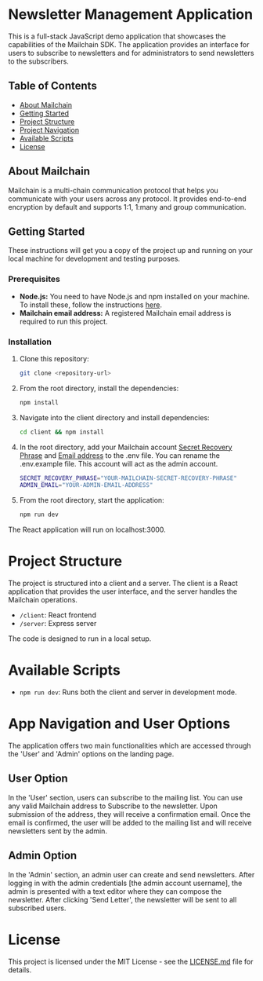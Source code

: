 # Newsletter Management Application

This is a full-stack JavaScript demo application that showcases the capabilities of the Mailchain SDK. The application provides an interface for users to subscribe to newsletters and for administrators to send newsletters to the subscribers.

## Table of Contents

- [About Mailchain](#about-mailchain)
- [Getting Started](#getting-started)
- [Project Structure](#project-structure)
- [Project Navigation](#app-navigation-and-user-options)
- [Available Scripts](#available-scripts)
- [License](#license)

## About Mailchain

Mailchain is a multi-chain communication protocol that helps you communicate with your users across any protocol. It provides end-to-end encryption by default and supports 1:1, 1:many and group communication.


## Getting Started

These instructions will get you a copy of the project up and running on your local machine for development and testing purposes.

### Prerequisites

- **Node.js:** You need to have Node.js and npm installed on your machine. To install these, follow the instructions [here](https://nodejs.org/en/download/).
- **Mailchain email address:** A registered Mailchain email address is required to run this project.

### Installation

1. Clone this repository:
   ```sh
   git clone <repository-url>
   ```
2. From the root directory, install the dependencies:

   ```sh
   npm install
   ```

3. Navigate into the client directory and install dependencies:
   ```sh
   cd client && npm install
   ```
4. In the root directory, add your Mailchain account [Secret Recovery Phrase](https://docs.mailchain.com/user/guides/settings/secret-recovery-phrase/) and [Email address](https://docs.mailchain.com/developer/address-formatting/) to the .env file. You can rename the .env.example file. This account will act as the admin account.
   ```sh
   SECRET_RECOVERY_PHRASE="YOUR-MAILCHAIN-SECRET-RECOVERY-PHRASE"
   ADMIN_EMAIL="YOUR-ADMIN-EMAIL-ADDRESS"
   ```
5. From the root directory, start the application:
   ```sh
   npm run dev
   ```

The React application will run on localhost:3000.

# Project Structure

The project is structured into a client and a server. The client is a React application that provides the user interface, and the server handles the Mailchain operations.

- `/client`: React frontend
- `/server`: Express server

The code is designed to run in a local setup.

# Available Scripts

- `npm run dev`: Runs both the client and server in development mode.

# App Navigation and User Options

The application offers two main functionalities which are accessed through the 'User' and 'Admin' options on the landing page.

## User Option

In the 'User' section, users can subscribe to the mailing list. You can use any valid Mailchain address to Subscribe to the newsletter. Upon submission of the address, they will receive a confirmation email. Once the email is confirmed, the user will be added to the mailing list and will receive newsletters sent by the admin.

## Admin Option

In the 'Admin' section, an admin user can create and send newsletters. After logging in with the admin credentials [the admin account username], the admin is presented with a text editor where they can compose the newsletter. After clicking 'Send Letter', the newsletter will be sent to all subscribed users.

# License

This project is licensed under the MIT License - see the [LICENSE.md](LICENSE) file for details.
